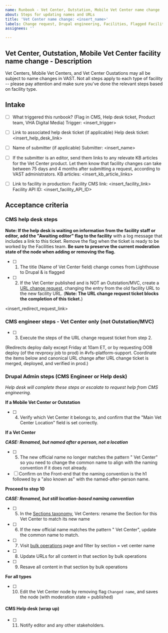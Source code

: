 ```yaml
---
name: Runbook - Vet Center, Outstation, Mobile Vet Center name change
about: Steps for updating names and URLs
title: 'Vet Center name change: <insert_name>'
labels: Change request, Drupal engineering, Facilities, Flagged Facilities, User support, Vet Center
assignees: ''

---
```

## Vet Center, Outstation, Mobile Vet Center facility name change - Description
Vet Centers, Mobile Vet Centers, and Vet Center Oustations may all be subject to name changes in VAST. Not all steps apply to each type of facility -- please pay attention and make sure you've done the relevant steps based on facility type.

## Intake
- [ ] What triggered this runbook? (Flag in CMS, Help desk ticket, Product team, VHA Digital Media)
Trigger: <insert_trigger>

- [ ] Link to associated help desk ticket (if applicable)
Help desk ticket: <insert_help_desk_link>

- [ ] Name of submitter (if applicable)
Submitter: <insert_name>

- [ ] If the submitter is an editor, send them links to any relevate KB articles for the Vet Center product. Let them know that facility changes can take between 75 days and 4 months after submitting a request, according to VAST administrators.
KB articles: <insert_kb_article_links>

- [ ] Link to facility in production:
Facility CMS link: <insert_facility_link>
Facility API ID: <insert_facility_API_ID>

## Acceptance criteria

### CMS help desk steps
**Note: If the help desk is waiting on information from the facility staff or editor, add the "Awaiting editor" flag to the facility** with a log message that includes a link to this ticket. Remove the flag when the ticket is ready to be worked by the Facilities team. **Be sure to preserve the current moderation state of the node when adding or removing the flag.**
- [ ] 1. The title (Name of Vet Center field) change comes from Lighthouse to Drupal & is flagged
- [ ] 2. If the Vet Center published and is NOT an Outstation/MVC, create a [URL change request](https://github.com/department-of-veterans-affairs/va.gov-cms/issues/new?assignees=&template=runbook-facility-url-change.md&title=URL+Change+for%3A+%3Cinsert+facility+name%3E), changing the entry from the old facility URL to the new facility URL. (**Note: The URL change request ticket blocks the completion of this ticket.**)

<insert_redirect_request_link>

### CMS engineer steps - Vet Center only (not Outstation/MVC)
- [ ] 3. Execute the steps of the URL change request ticket from step 2.

(Redirects deploy daily except Friday at 10am ET, or by requesting OOB deploy (of the revproxy job to prod) in #vfs-platform-support. Coordinate the items below and canonical URL change after URL change ticket is merged, deployed, and verified in prod.)

### Drupal Admin steps (CMS Engineer or Help desk)
_Help desk will complete these steps or escalate to request help from CMS engineering._

**If a Mobile Vet Center or Outstation**
- [ ] 4. Verify which Vet Center it belongs to, and confirm that the "Main Vet Center Location" field is set correctly.

**If a Vet Center**

***CASE: Renamed, but named after a person, not a location***

- [ ] 5. The new official name no longer matches the pattern "<location> Vet Center" so you need to change the common name to align with the <location> naming convention if it does not already.
- [ ] Confirm on the Front-end that the <location> naming convention is the h1 followed by a "also known as" with the named-after-person name.

**Proceed to step 10**

***CASE: Renamed, but still location-based naming convention***

- [ ] 5. In the [Sections taxonomy](https://prod.cms.va.gov/admin/structure/taxonomy/manage/administration/overview), Vet Centers: rename the Section for this Vet Center to match its new name
- [ ] 6. If the new official name matches the pattern "<city> Vet Center", update the common name to match.
- [ ] 7. Visit [bulk operations](https://prod.cms.va.gov/admin/content/bulk) page and filter by section = vet center name
- [ ] 8. Update URLs for all content in that section by bulk operations
- [ ] 9. Resave all content in that section by bulk operations

  
**For all types**
- [ ] 10. Edit the Vet Center node by removing flag `Changed name`, and saves the node (with moderation state = published)

#### CMS Help desk (wrap up)
- [ ] 11. Notify editor and any other stakeholders.
